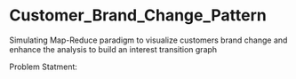 Customer_Brand_Change_Pattern
=============================

Simulating Map-Reduce paradigm to visualize customers brand change and enhance the analysis to build an interest transition graph


Problem Statment:

